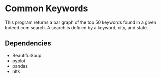 # Common Keywords
This program returns a bar graph of the top 50 keywords found in a given Indeed.com search. A search is defined by a keyword, city, and state.

## Dependencies

* BeautifulSoup
* pyplot
* pandas
* nltk
